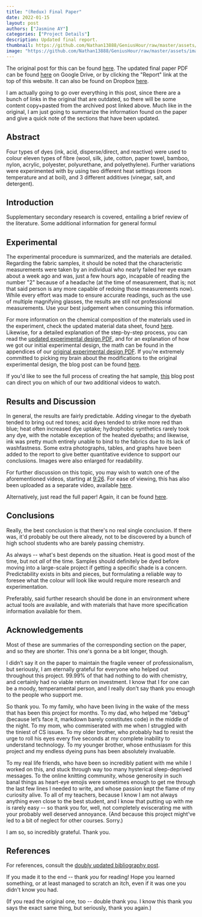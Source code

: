 ```yaml
---
title: "(Redux) Final Paper"
date: 2022-01-15
layout: post
authors: ["Jasmine AY"]
categories: ["Project Details"]
description: Updated final report.
thumbnail: https://github.com/Nathan13888/GeniusHour/raw/master/assets/images/IMG_3925.JPG"
image: "https://github.com/Nathan13888/GeniusHour/raw/master/assets/images/IMG_3925.JPG"
---
```


The original post for this can be found [here](https://nathan13888.github.io/GeniusHour/blog/2021-12-17-final-paper/). The updated final paper PDF can be found [here](https://drive.google.com/file/d/1AjM9rH2uQ7QkAxP68FwhdjlUGrRju7cg/view?usp=sharing) on Google Drive, or by clicking the "Report" link at the top of this website. It can also be found on Dropbox [here](https://www.dropbox.com/s/j3318f8do3s0kc3/finalpaperv.3.4.pdf?dl=0).

I am actually going to go over everything in this post, since there are a bunch of links in the original that are outdated, so there will be some content copy+pasted from the archived post linked above. Much like in the original, I am just going to summarize the information found on the paper and give a quick note of the sections that have been updated.

## Abstract

Four types of dyes (ink, acid, disperse/direct, and reactive) were used to colour eleven types of fibre (wool, silk, jute, cotton, paper towel, bamboo, nylon, acrylic, polyester, polyurethane, and polyethylene). Further variations were experimented with by using two different heat settings (room temperature and at boil), and 3 different additives (vinegar, salt, and detergent).

## Introduction

Supplementary secondary research is covered, entailing a brief review of the literature. Some additional information for general formul

## Experimental

The experimental procedure is summarized, and the materials are detailed. Regarding the fabric samples, it should be noted that the characteristic measurements were taken by an individual who nearly failed her eye exam about a week ago and was, just a few hours ago, incapable of reading the number "2" because of a headache (at the time of measurement, that is; not that said person is any more capable of redoing those measurements now). While every effort was made to ensure accurate readings, such as the use of multiple magnifying glasses, the results are still not professional measurements. Use your best judgement when consuming this information.

For more information on the chemical composition of the materials used in the experiment, check the updated material data sheet, found [here](https://drive.google.com/file/d/1kfbSkPeOJQYT6vISfGqBiF1Aa4k9zkxG/view?usp=sharing). Likewise, for a detailed explanation of the step-by-step process, you can read the [updated experimental design PDF](https://drive.google.com/file/d/1oWzcSQVJdO0K7FSIWbDjZ6_O5nxLl9ci/view?usp=sharing), and for an explanation of how we got our initial experimental design, the math can be found in the appendices of our [original experimental design PDF](https://drive.google.com/file/d/1DZGF680ARMBXBzP1tZ__GN-TyKwg9a3m/view?usp=sharing). If you're extremely committed to picking my brain about the modifications to the original experimental design, the blog post can be found [here](https://nathan13888.github.io/GeniusHour/blog/2021-12-06-redux-experimental-design/).

If you'd like to see the full process of creating the hat sample, [this](https://nathan13888.github.io/GeniusHour/blog/2021-12-16-hat-videos/) blog post can direct you on which of our two additional videos to watch.

## Results and Discussion

In general, the results are fairly predictable. Adding vinegar to the dyebath tended to bring out red tones; acid dyes tended to strike more red than blue; heat often increased dye uptake; hydrophobic synthetics rarely took any dye, with the notable exception of the heated dyebaths; and likewise, ink was pretty much entirely unable to bind to the fabrics due to its lack of washfastness. Some extra photographs, tables, and graphs have been added to the report to give better quantitative evidence to support our conclusions. Images were also enlarged for readability.

For further discussion on this topic, you may wish to watch one of the aforementioned videos, starting at [9:26](https://youtu.be/VKyVxNapFOY?t=566). For ease of viewing, this has also been uploaded as a separate video, available [here](https://youtu.be/DvJTKKMneBM).

Alternatively, just read the full paper! Again, it can be found [here](https://drive.google.com/file/d/1AjM9rH2uQ7QkAxP68FwhdjlUGrRju7cg/view?usp=sharing).

## Conclusions

Really, the best conclusion is that there's no real single conclusion. If there was, it'd probably be out there already, not to be discovered by a bunch of high school students who are barely passing chemistry.

As always -- what's best depends on the situation. Heat is good most of the time, but not _all_ of the time. Samples should definitely be dyed before moving into a large-scale project if getting a specific shade is a concern. Predictability exists in bits and pieces, but formulating a reliable way to foresee what the colour will look like would require more research and experimentation.

Preferably, said further research should be done in an environment where actual tools are available, and with materials that have more specification information available for them.

## Acknowledgements

Most of these are summaries of the corresponding section on the paper, and so they are shorter. This one's gonna be a bit longer, though.

I didn’t say it on the paper to maintain the fragile veneer of professionalism, but seriously, I am eternally grateful for everyone who helped out throughout this project. 99.99% of that had nothing to do with chemistry, and certainly had no viable return on investment. I know that I for one can be a moody, temperamental person, and I really don’t say thank you enough to the people who support me.

So thank you. To my family, who have been living in the wake of the mess that has been this project for months. To my dad, who helped me “debug” (because let’s face it, markdown barely constitutes code) in the middle of the night. To my mom, who commiserated with me when I struggled with the tiniest of CS issues. To my older brother, who probably had to resist the urge to roll his eyes every five seconds at my complete inability to understand technology. To my younger brother, whose enthusiasm for this project and my endless dyeing puns has been absolutely invaluable.

To my real life friends, who have been so incredibly patient with me while I worked on this, and stuck through way too many hysterical sleep-deprived messages. To the online knitting community, whose generosity in such banal things as heart-eye emojis were sometimes enough to get me through the last few lines I needed to write, and whose passion kept the flame of my curiosity alive. To all of my teachers, because I know I am not always anything even close to the best student, and I know that putting up with me is rarely easy -- so thank you for, well, not completely eviscerating me with your probably well deserved annoyance. (And because this project might've led to a bit of neglect for other courses. Sorry.)

I am so, so incredibly grateful. Thank you.

## References

For references, consult the [doubly updated bibliography post](https://nathan13888.github.io/GeniusHour/blog/2022-01-16-redux-updated-bibliography/).

If you made it to the end -- thank *you* for reading! Hope you learned something, or at least managed to scratch an itch, even if it was one you didn't know you had.

(If you read the original one, too -- double thank you. I know this thank you says the exact same thing, but seriously, thank you again.)
